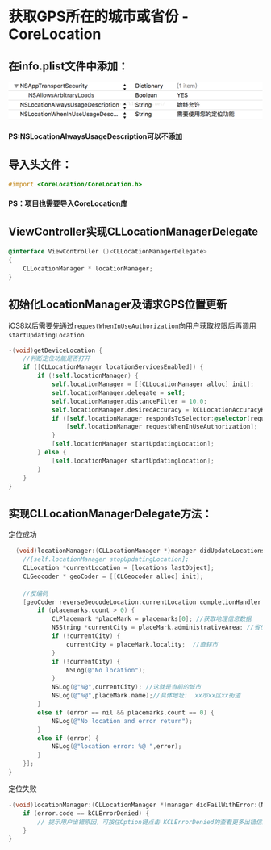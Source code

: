 # 获取GPS所在的城市或省份 - CoreLocation

## 在info.plist文件中添加：
![](https://github.com/jxa184971/iOS-Learning-Journey/blob/master/PIC/96B4CEB0-9B0D-4981-BDC7-8F24C3E4DE3F.png)

#### PS:NSLocationAlwaysUsageDescription可以不添加


## 导入头文件：
```objective-c
#import <CoreLocation/CoreLocation.h>
```
#### PS：项目也需要导入CoreLocation库

## ViewController实现CLLocationManagerDelegate
```objective-c
@interface ViewController ()<CLLocationManagerDelegate>
{
    CLLocationManager * locationManager;
}
```


## 初始化LocationManager及请求GPS位置更新
iOS8以后需要先通过`requestWhenInUseAuthorization`向用户获取权限后再调用`startUpdatingLocation` 
```objective-c
-(void)getDeviceLocation {
    //判断定位功能是否打开
    if ([CLLocationManager locationServicesEnabled]) {
        if (!self.locationManager) {
            self.locationManager = [[CLLocationManager alloc] init];
            self.locationManager.delegate = self;
            self.locationManager.distanceFilter = 10.0;
            self.locationManager.desiredAccuracy = kCLLocationAccuracyKilometer;
            if ([self.locationManager respondsToSelector:@selector(requestWhenInUseAuthorization)]) {
                [self.locationManager requestWhenInUseAuthorization];
            }
            [self.locationManager startUpdatingLocation];
        } else {
            [self.locationManager startUpdatingLocation];
        }
    }
}
```

## 实现CLLocationManagerDelegate方法：
定位成功
```objective-c
- (void)locationManager:(CLLocationManager *)manager didUpdateLocations:(NSArray<CLLocation *> *)locations {
    //[self.locationManager stopUpdatingLocation];
    CLLocation *currentLocation = [locations lastObject];
    CLGeocoder * geoCoder = [[CLGeocoder alloc] init];

    //反编码
    [geoCoder reverseGeocodeLocation:currentLocation completionHandler:^(NSArray<CLPlacemark *> * _Nullable placemarks, NSError * _Nullable error) {
        if (placemarks.count > 0) {
            CLPlacemark *placeMark = placemarks[0]; //获取地理信息数据
            NSString *currentCity = placeMark.administrativeArea; //省份
            if (!currentCity) {
                currentCity = placeMark.locality;  //直辖市
            }
            if (!currentCity) {
                NSLog(@"No location");
            }
            NSLog(@"%@",currentCity); //这就是当前的城市
            NSLog(@"%@",placeMark.name);//具体地址:  xx市xx区xx街道
        }
        else if (error == nil && placemarks.count == 0) {
            NSLog(@"No location and error return");
        }
        else if (error) {
            NSLog(@"location error: %@ ",error);
        }
    }];
}
```

定位失败
```objective-c
-(void)locationManager:(CLLocationManager *)manager didFailWithError:(NSError *)error {
    if (error.code == kCLErrorDenied) {
        // 提示用户出错原因，可按住Option键点击 KCLErrorDenied的查看更多出错信息，可打印error.code值查找原因所在
    }
}
```
